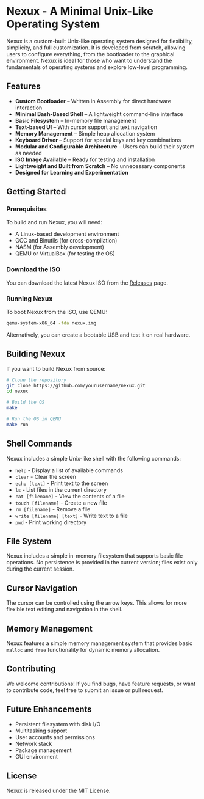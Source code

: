 # Nexux - A Minimal Unix-Like Operating System

Nexux is a custom-built Unix-like operating system designed for flexibility, simplicity, and full customization. It is developed from scratch, allowing users to configure everything, from the bootloader to the graphical environment. Nexux is ideal for those who want to understand the fundamentals of operating systems and explore low-level programming.

## Features
- **Custom Bootloader** – Written in Assembly for direct hardware interaction
- **Minimal Bash-Based Shell** – A lightweight command-line interface
- **Basic Filesystem** – In-memory file management
- **Text-based UI** – With cursor support and text navigation
- **Memory Management** – Simple heap allocation system
- **Keyboard Driver** – Support for special keys and key combinations
- **Modular and Configurable Architecture** – Users can build their system as needed
- **ISO Image Available** – Ready for testing and installation
- **Lightweight and Built from Scratch** – No unnecessary components
- **Designed for Learning and Experimentation**

## Getting Started
### Prerequisites
To build and run Nexux, you will need:
- A Linux-based development environment
- GCC and Binutils (for cross-compilation)
- NASM (for Assembly development)
- QEMU or VirtualBox (for testing the OS)

### Download the ISO
You can download the latest Nexux ISO from the [Releases](https://github.com/yourusername/nexux/releases) page.

### Running Nexux
To boot Nexux from the ISO, use QEMU:
```sh
qemu-system-x86_64 -fda nexux.img
```
Alternatively, you can create a bootable USB and test it on real hardware.

## Building Nexux
If you want to build Nexux from source:
```sh
# Clone the repository
git clone https://github.com/yourusername/nexux.git
cd nexux

# Build the OS
make

# Run the OS in QEMU
make run
```

## Shell Commands
Nexux includes a simple Unix-like shell with the following commands:

- `help` - Display a list of available commands
- `clear` - Clear the screen
- `echo [text]` - Print text to the screen
- `ls` - List files in the current directory
- `cat [filename]` - View the contents of a file
- `touch [filename]` - Create a new file
- `rm [filename]` - Remove a file
- `write [filename] [text]` - Write text to a file
- `pwd` - Print working directory

## File System
Nexux includes a simple in-memory filesystem that supports basic file operations. No persistence is provided in the current version; files exist only during the current session.

## Cursor Navigation
The cursor can be controlled using the arrow keys. This allows for more flexible text editing and navigation in the shell.

## Memory Management
Nexux features a simple memory management system that provides basic `malloc` and `free` functionality for dynamic memory allocation.

## Contributing
We welcome contributions! If you find bugs, have feature requests, or want to contribute code, feel free to submit an issue or pull request.

## Future Enhancements
- Persistent filesystem with disk I/O
- Multitasking support
- User accounts and permissions
- Network stack
- Package management
- GUI environment

## License
Nexux is released under the MIT License.